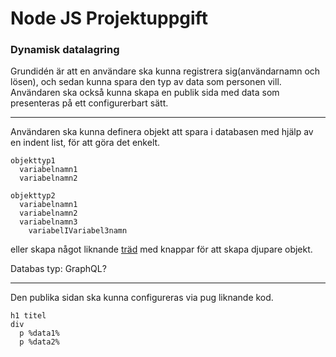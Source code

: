 # Node JS Projektuppgift

### Dynamisk datalagring

Grundidén är att en användare ska kunna registrera sig(användarnamn och lösen), och sedan kunna spara den typ av data som personen vill. Användaren ska också kunna skapa en publik sida med data som presenteras på ett configurerbart sätt.

---
Användaren ska kunna definera objekt att spara i databasen med hjälp av en indent list, för att göra det enkelt.
```
objekttyp1
  variabelnamn1
  variabelnamn2
  
objekttyp2
  variabelnamn1
  variabelnamn2
  variabelnamn3
    variabelIVariabel3namn
```
eller skapa något liknande [träd](https://www.w3schools.com/howto/howto_js_treeview.asp) med knappar för att skapa djupare objekt.

Databas typ: GraphQL?

---
Den publika sidan ska kunna configureras via pug liknande kod.

```
h1 titel
div
  p %data1%
  p %data2%
```
